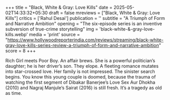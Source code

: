 +++
title = "Black, White & Gray: Love Kills"
date = 2025-05-02T14:33:32+05:30
draft = false
mreviews = ["Black, White & Gray: Love Kills"]
critics = ['Rahul Desai']
publication = ''
subtitle = "A Triumph of Form and Narrative Ambition"
opening = "The six-episode series is an inventive subversion of true-crime storytelling"
img = 'black-white-&-gray-love-kills.webp'
media = 'print'
source = "https://www.hollywoodreporterindia.com/reviews/streaming/black-white-gray-love-kills-series-review-a-triumph-of-form-and-narrative-ambition"
score = 8
+++

Rich Girl meets Poor Boy. An affair brews. She is a powerful politician’s daughter; he is her driver’s son. They elope. A fleeting romance mutates into star-crossed love. Her family is not impressed. The sinister search begins. You know this young couple is doomed, because the trauma of watching the first segment of Dibakar Banerjee’s Love Sex Aur Dhokha (2010) and Nagraj Manjule’s Sairat (2016) is still fresh. It’s a tragedy as old as time.
